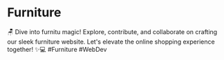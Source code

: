 # Furniture
🪑 Dive into furnitu magic! Explore, contribute, and collaborate on crafting our sleek furniture website. Let's elevate the online shopping experience together! ✨💻 #Furniture #WebDev
